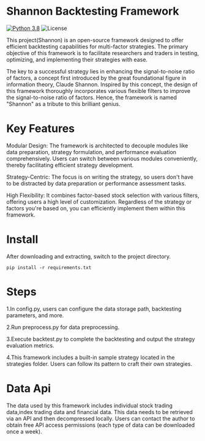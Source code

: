 # Shannon Backtesting Framework
[![Python 3.8](https://img.shields.io/badge/python-3.8-blue.svg)](https://www.python.org/downloads/release/python-360/)
![License](https://img.shields.io/github/license/AI4Finance-Foundation/fingpt.svg?color=brightgreen)

This project(Shannon) is an open-source framework designed to offer efficient backtesting capabilities for multi-factor strategies. The primary objective of this framework is to facilitate  researchers and traders in testing, optimizing, and implementing their strategies with ease.

The key to a successful strategy lies in enhancing the signal-to-noise ratio of factors, a concept first introduced by the great foundational figure in information theory, Claude Shannon. Inspired by this concept, the design of this framework thoroughly incorporates various flexible filters to improve the signal-to-noise ratio of factors. Hence, the framework is named "Shannon" as a tribute to this brilliant genius.

# __Key Features__

Modular Design: The framework is architected to decouple modules like data preparation, strategy formulation, and performance evaluation comprehensively. Users can switch between various modules conveniently, thereby facilitating efficient strategy development.

Strategy-Centric: The focus is on writing the strategy, so users don't have to be distracted by data preparation or performance assessment tasks.

High Flexibility: It combines factor-based stock selection with various filters, offering users a high level of customization. Regardless of the strategy or factors you're based on, you can efficiently implement them within this framework. 

# __Install__

After downloading and extracting, switch to the project directory.
```shell
pip install -r requirements.txt
```

# __Steps__

1.In config.py, users can configure the data storage path, backtesting parameters, and more. 

2.Run preprocess.py for data preprocessing. 

3.Execute backtest.py to complete the backtesting and output the strategy evaluation metrics.

4.This framework includes a built-in sample strategy located in the strategies folder. Users can follow its pattern to craft their own strategies.

# __Data Api__
The data used by this framework includes individual stock trading data,index trading data and  financial data. This data needs to be retrieved via an API and then decompressed locally. Users can contact the author to obtain free API access permissions (each type of data can be downloaded once a week).


